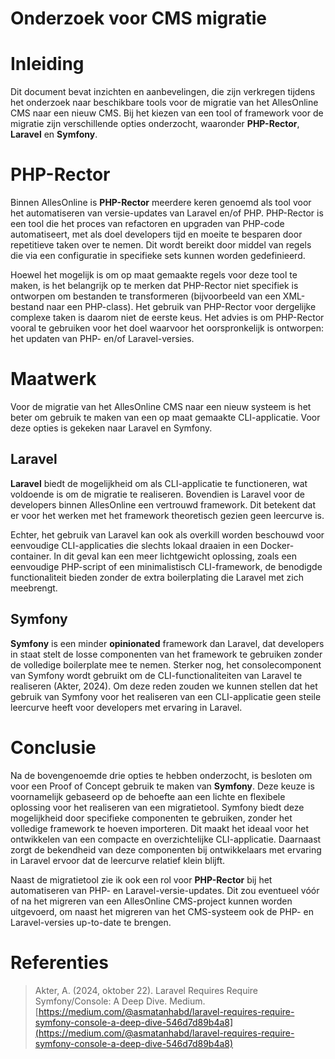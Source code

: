 # **Onderzoek voor CMS migratie**

# Inleiding

Dit document bevat inzichten en aanbevelingen, die zijn verkregen tijdens het onderzoek naar beschikbare tools voor de migratie van het AllesOnline CMS naar een nieuw CMS. Bij het kiezen van een tool of framework voor de migratie zijn verschillende opties onderzocht, waaronder **PHP-Rector**, **Laravel** en **Symfony**.

# PHP-Rector

Binnen AllesOnline is **PHP-Rector** meerdere keren genoemd als tool voor het automatiseren van versie-updates van Laravel en/of PHP. PHP-Rector is een tool die het proces van refactoren en upgraden van PHP-code automatiseert, met als doel developers tijd en moeite te besparen door repetitieve taken over te nemen. Dit wordt bereikt door middel van regels die via een configuratie in specifieke sets kunnen worden gedefinieerd.

Hoewel het mogelijk is om op maat gemaakte regels voor deze tool te maken, is het belangrijk op te merken dat PHP-Rector niet specifiek is ontworpen om bestanden te transformeren (bijvoorbeeld van een XML-bestand naar een PHP-class). Het gebruik van PHP-Rector voor dergelijke complexe taken is daarom niet de eerste keus. Het advies is om PHP-Rector vooral te gebruiken voor het doel waarvoor het oorspronkelijk is ontworpen: het updaten van PHP- en/of Laravel-versies.

# Maatwerk

Voor de migratie van het AllesOnline CMS naar een nieuw systeem is het beter om gebruik te maken van een op maat gemaakte CLI-applicatie. Voor deze opties is gekeken naar Laravel en Symfony.

## Laravel

**Laravel** biedt de mogelijkheid om als CLI-applicatie te functioneren, wat voldoende is om de migratie te realiseren. Bovendien is Laravel voor de developers binnen AllesOnline een vertrouwd framework. Dit betekent dat er voor het werken met het framework theoretisch gezien geen leercurve is.

Echter, het gebruik van Laravel kan ook als overkill worden beschouwd voor eenvoudige CLI-applicaties die slechts lokaal draaien in een Docker-container. In dit geval kan een meer lichtgewicht oplossing, zoals een eenvoudige PHP-script of een minimalistisch CLI-framework, de benodigde functionaliteit bieden zonder de extra boilerplating die Laravel met zich meebrengt.

## Symfony

**Symfony** is een minder **opinionated** framework dan Laravel, dat developers in staat stelt de losse componenten van het framework te gebruiken zonder de volledige boilerplate mee te nemen. Sterker nog, het consolecomponent van Symfony wordt gebruikt om de CLI-functionaliteiten van Laravel te realiseren (Akter, 2024). Om deze reden zouden we kunnen stellen dat het gebruik van Symfony voor het realiseren van een CLI-applicatie geen steile leercurve heeft voor developers met ervaring in Laravel.

# Conclusie

Na de bovengenoemde drie opties te hebben onderzocht, is besloten om voor een Proof of Concept gebruik te maken van **Symfony**. Deze keuze is voornamelijk gebaseerd op de behoefte aan een lichte en flexibele oplossing voor het realiseren van een migratietool. Symfony biedt deze mogelijkheid door specifieke componenten te gebruiken, zonder het volledige framework te hoeven importeren. Dit maakt het ideaal voor het ontwikkelen van een compacte en overzichtelijke CLI-applicatie. Daarnaast zorgt de bekendheid van deze componenten bij ontwikkelaars met ervaring in Laravel ervoor dat de leercurve relatief klein blijft.

Naast de migratietool zie ik ook een rol voor **PHP-Rector** bij het automatiseren van PHP- en Laravel-versie-updates. Dit zou eventueel vóór of na het migreren van een AllesOnline CMS-project kunnen worden uitgevoerd, om naast het migreren van het CMS-systeem ook de PHP- en Laravel-versies up-to-date te brengen.

# Referenties

> Akter, A. (2024, oktober 22). Laravel Requires Require Symfony/Console: A Deep Dive. Medium. [https://medium.com/@asmatanhabd/laravel-requires-require-symfony-console-a-deep-dive-546d7d89b4a8](https://medium.com/@asmatanhabd/laravel-requires-require-symfony-console-a-deep-dive-546d7d89b4a8)
